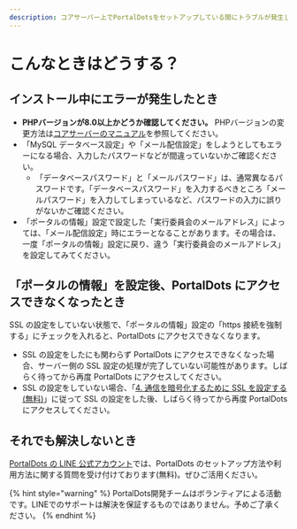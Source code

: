 ```yaml
---
description: コアサーバー上でPortalDotsをセットアップしている間にトラブルが発生した場合、以下をご確認ください。
---
```


# こんなときはどうする？

## インストール中にエラーが発生したとき <a href="#insutruniergashitatoki" id="insutruniergashitatoki"></a>

* **PHPバージョンが8.0以上かどうか確認してください。** PHPバージョンの変更方法は[コアサーバーのマニュアル](https://help.coreserver.jp/manual/v2/php-version/)を参照してください。
* 「MySQL データベース設定」や「メール配信設定」をしようとしてもエラーになる場合、入力したパスワードなどが間違っていないかご確認ください。
  * 「データベースパスワード」と「メールパスワード」は、通常異なるパスワードです。「データベースパスワード」を入力するべきところ「メールパスワード」を入力してしまっているなど、パスワードの入力に誤りがないかご確認ください。
* 「ポータルの情報」設定で設定した「実行委員会のメールアドレス」によっては、「メール配信設定」時にエラーとなることがあります。その場合は、一度「ポータルの情報」設定に戻り、違う「実行委員会のメールアドレス」を設定してみてください。

## 「ポータルの情報」を設定後、PortalDots にアクセスできなくなったとき <a href="#ptarunowoportaldots-niakusesudekinakunattatoki" id="ptarunowoportaldots-niakusesudekinakunattatoki"></a>

SSL の設定をしていない状態で、「ポータルの情報」設定の「https 接続を強制する」にチェックを入れると、PortalDots にアクセスできなくなります。

* SSL の設定をしたにも関わらず PortalDots にアクセスできなくなった場合、サーバー側の SSL 設定の処理が完了していない可能性があります。しばらく待ってから再度 PortalDots にアクセスしてください。
* SSL の設定をしていない場合、「[4. 通信を暗号化するために SSL を設定する(無料)](ssl.md)」に従って SSL の設定をした後、しばらく待ってから再度 PortalDots にアクセスしてください。

## それでも解決しないとき <a href="#soredemoshinaitoki" id="soredemoshinaitoki"></a>

[PortalDots の LINE 公式アカウント](https://lin.ee/aeee9s9)では、PortalDots のセットアップ方法や利用方法に関する質問を受け付けております(無料)。ぜひご活用ください。

{% hint style="warning" %}
PortalDots開発チームはボランティアによる活動です。LINEでのサポートは解決を保証するものではありません。予めご了承ください。
{% endhint %}
